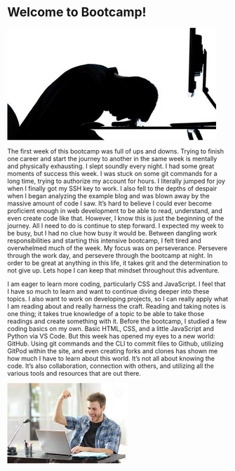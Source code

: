 # Welcome to Bootcamp!

![Stressed Programmer](img/SadCoder.jpeg)


   The first week of this bootcamp was full of ups and downs. Trying to finish one career and start the journey to another in the same week is mentally and physically exhausting. I slept soundly every night. I had some great moments of success this week. I was stuck on some git commands for a long time, trying to authorize my account for hours. I literally jumped for joy when I finally got my SSH key to work. I also fell to the depths of despair when I began analyzing the example blog and was blown away by the massive amount of code I saw. It’s hard to believe I could ever become proficient enough in web development to be able to read, understand, and even create code like that. However, I know this is just the beginning of the journey. All I need to do is continue to step forward. I expected my week to be busy, but I had no clue how busy it would be. Between dangling work responsibilities and starting this intensive bootcamp, I felt tired and overwhelmed much of the week. My focus was on perseverance. Persevere through the work day, and persevere through the bootcamp at night. In order to be great at anything in this life, it takes grit and the determination to not give up. Lets hope I can keep that mindset throughout this adventure.

  I am eager to learn more coding, particularly CSS and JavaScript. I feel that I have so much to learn and want to continue diving deeper into these topics. I also want to work on developing projects, so I can really apply what I am reading about and really harness the craft. Reading and taking notes is one thing; it takes true knowledge of a topic to be able to take those readings and create something with it. Before the bootcamp, I studied a few coding basics on my own. Basic HTML, CSS, and a little JavaScript and Python via VS Code. But this week has opened my eyes to a new world: GitHub. Using git commands and the CLI to commit files to Github, utilizing GitPod within the site, and even creating forks and clones has shown me how much I have to learn about this world. It’s not all about knowing the code. It’s also collaboration, connection with others, and utilizing all the various tools and resources that are out there.


![Excited Coding](img/happycoder.jpeg)
